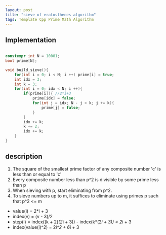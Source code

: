 ```yaml
---
layout: post
title: "sieve of eratosthenes algorithm"
tags: Template Cpp Prime Math Algorithm
---
```


## Implementation
```cpp

constexpr int N = 10001;
bool prime[N];

void build_sieve(){
	for(int i = 0; i < N; i ++) prime[i] = true;
	int idx = 3;
	int k = 3;
	for(int i = 0; idx < N; i ++){
		if(prime[i]){ //2*i+3
			prime[idx] = false;
			for(int j = idx; N - j > k; j += k){
				prime[j] = false;
			}
		}
		idx += k;
		k += 2;
		idx += k;
	}
}
```

## description
1. The square of the smallest prime factor of any composite number 'c' is less than or equal to 'c'
2. Every composite number less than p^2 is divisible by some prime less than p
3. When sieving with p, start eliminating from p^2.
4. To sieve numbers up to m, it suffices to eliminate using primes p such that p^2 <= m

- value(i) = 2*i + 3
- index(v) = (v - 3)/2
- step(i) = index((k + 2)*(2*i + 3)) - index(k*(2*i + 3)) = 2*i + 3
- index(value(i)^2) = 2*i^2 + 6*i + 3
